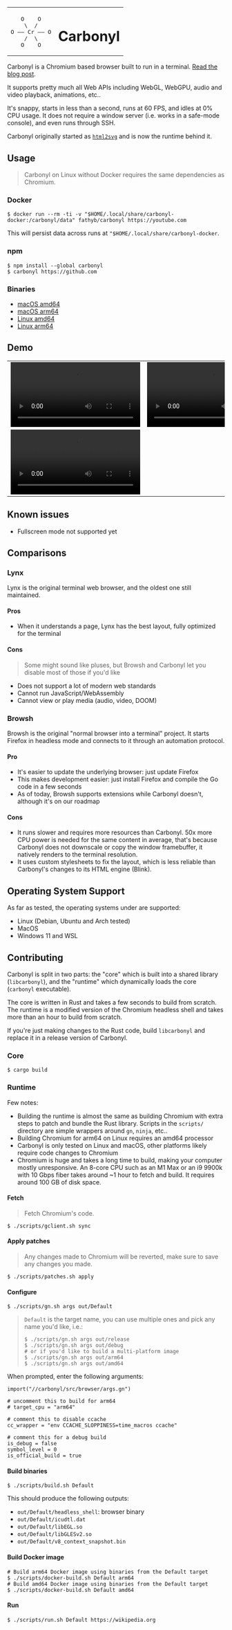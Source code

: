 <table align="center">
  <tbody>
    <tr>
      <td>
        <p></p>
        <pre>
   O    O
    \  /
O —— Cr —— O
    /  \
   O    O</pre>
      </td>
      <td><h1>Carbonyl</h1></td>
    </tr>
  </tbody>
</table>

Carbonyl is a Chromium based browser built to run in a terminal. [Read the blog post](https://fathy.fr/carbonyl).

It supports pretty much all Web APIs including WebGL, WebGPU, audio and video playback, animations, etc..

It's snappy, starts in less than a second, runs at 60 FPS, and idles at 0% CPU usage. It does not require a window server (i.e. works in a safe-mode console), and even runs through SSH.

Carbonyl originally started as [`html2svg`](https://github.com/fathyb/html2svg) and is now the runtime behind it.

## Usage

> Carbonyl on Linux without Docker requires the same dependencies as Chromium.

### Docker

```shell
$ docker run --rm -ti -v "$HOME/.local/share/carbonyl-docker:/carbonyl/data" fathyb/carbonyl https://youtube.com
```

This will persist data across runs at `"$HOME/.local/share/carbonyl-docker`.

### npm

```console
$ npm install --global carbonyl
$ carbonyl https://github.com
```

### Binaries

- [macOS amd64](https://github.com/fathyb/carbonyl/releases/download/v0.0.3/carbonyl.macos-amd64.zip)
- [macOS arm64](https://github.com/fathyb/carbonyl/releases/download/v0.0.3/carbonyl.macos-arm64.zip)
- [Linux amd64](https://github.com/fathyb/carbonyl/releases/download/v0.0.3/carbonyl.linux-amd64.zip)
- [Linux arm64](https://github.com/fathyb/carbonyl/releases/download/v0.0.3/carbonyl.linux-arm64.zip)

## Demo

<table>
  <tbody>
    <tr>
      <td>
        <video src="https://user-images.githubusercontent.com/5746414/213682926-f1cc2de7-a38c-4125-9257-92faecfc7e24.mp4">
      </td>
      <td>
        <video src="https://user-images.githubusercontent.com/5746414/213682913-398d3d11-1af8-4ae6-a0cd-a7f878efd88b.mp4">
      </td>
    </tr>
    <tr>
      <td colspan="2">
        <video src="https://user-images.githubusercontent.com/5746414/213682918-d6396a4f-ee23-431d-828e-4ad6a00e690e.mp4">
      </td>
    </tr>
  </tbody>
</table>

## Known issues

- Fullscreen mode not supported yet

## Comparisons

### Lynx

Lynx is the original terminal web browser, and the oldest one still maintained.

#### Pros

- When it understands a page, Lynx has the best layout, fully optimized for the terminal

#### Cons

> Some might sound like pluses, but Browsh and Carbonyl let you disable most of those if you'd like

- Does not support a lot of modern web standards
- Cannot run JavaScript/WebAssembly
- Cannot view or play media (audio, video, DOOM)

### Browsh

Browsh is the original "normal browser into a terminal" project. It starts Firefox in headless mode and connects to it through an automation protocol.

#### Pro

- It's easier to update the underlying browser: just update Firefox
- This makes development easier: just install Firefox and compile the Go code in a few seconds
- As of today, Browsh supports extensions while Carbonyl doesn't, although it's on our roadmap

#### Cons

- It runs slower and requires more resources than Carbonyl. 50x more CPU power is needed for the same content in average, that's because Carbonyl does not downscale or copy the window framebuffer, it natively renders to the terminal resolution.
- It uses custom stylesheets to fix the layout, which is less reliable than Carbonyl's changes to its HTML engine (Blink).

## Operating System Support

As far as tested, the operating systems under are supported:

- Linux (Debian, Ubuntu and Arch tested)
- MacOS
- Windows 11 and WSL

## Contributing

Carbonyl is split in two parts: the "core" which is built into a shared library (`libcarbonyl`), and the "runtime" which dynamically loads the core (`carbonyl` executable).

The core is written in Rust and takes a few seconds to build from scratch. The runtime is a modified version of the Chromium headless shell and takes more than an hour to build from scratch.

If you're just making changes to the Rust code, build `libcarbonyl` and replace it in a release version of Carbonyl.

### Core

```console
$ cargo build
```

### Runtime

Few notes:

- Building the runtime is almost the same as building Chromium with extra steps to patch and bundle the Rust library. Scripts in the `scripts/` directory are simple wrappers around `gn`, `ninja`, etc..
- Building Chromium for arm64 on Linux requires an amd64 processor
- Carbonyl is only tested on Linux and macOS, other platforms likely require code changes to Chromium
- Chromium is huge and takes a long time to build, making your computer mostly unresponsive. An 8-core CPU such as an M1 Max or an i9 9900k with 10 Gbps fiber takes around ~1 hour to fetch and build. It requires around 100 GB of disk space.

#### Fetch

> Fetch Chromium's code.

```console
$ ./scripts/gclient.sh sync
```

#### Apply patches

> Any changes made to Chromium will be reverted, make sure to save any changes you made.

```console
$ ./scripts/patches.sh apply
```

#### Configure

```console
$ ./scripts/gn.sh args out/Default
```

> `Default` is the target name, you can use multiple ones and pick any name you'd like, i.e.:
>
> ```console
> $ ./scripts/gn.sh args out/release
> $ ./scripts/gn.sh args out/debug
> # or if you'd like to build a multi-platform image
> $ ./scripts/gn.sh args out/arm64
> $ ./scripts/gn.sh args out/amd64
> ```

When prompted, enter the following arguments:

```gn
import("//carbonyl/src/browser/args.gn")

# uncomment this to build for arm64
# target_cpu = "arm64"

# comment this to disable ccache
cc_wrapper = "env CCACHE_SLOPPINESS=time_macros ccache"

# comment this for a debug build
is_debug = false
symbol_level = 0
is_official_build = true
```

#### Build binaries

```console
$ ./scripts/build.sh Default
```

This should produce the following outputs:

- `out/Default/headless_shell`: browser binary
- `out/Default/icudtl.dat`
- `out/Default/libEGL.so`
- `out/Default/libGLESv2.so`
- `out/Default/v8_context_snapshot.bin`

#### Build Docker image

```console
# Build arm64 Docker image using binaries from the Default target
$ ./scripts/docker-build.sh Default arm64
# Build amd64 Docker image using binaries from the Default target
$ ./scripts/docker-build.sh Default amd64
```

#### Run

```
$ ./scripts/run.sh Default https://wikipedia.org
```
